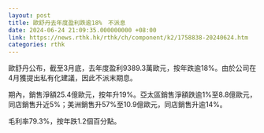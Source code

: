 ```yaml
---
layout: post
title: 歐舒丹去年度盈利跌逾18%　不派息
date: 2024-06-24 21:09:35.000000000 +08:00
link: https://news.rthk.hk/rthk/ch/component/k2/1758838-20240624.htm
categories: rthk
---
```


歐舒丹公布，截至3月底，去年度盈利9389.3萬歐元，按年跌逾18%。由於公司在4月獲提出私有化建議，因此不派末期息。

期內，銷售淨額25.4億歐元，按年升19%。亞太區銷售淨額跌逾1%至8.8億歐元，同店銷售升近5%；美洲銷售升57%至10.9億歐元，同店銷售升逾14%。

毛利率79.3%，按年跌1.2個百分點。
